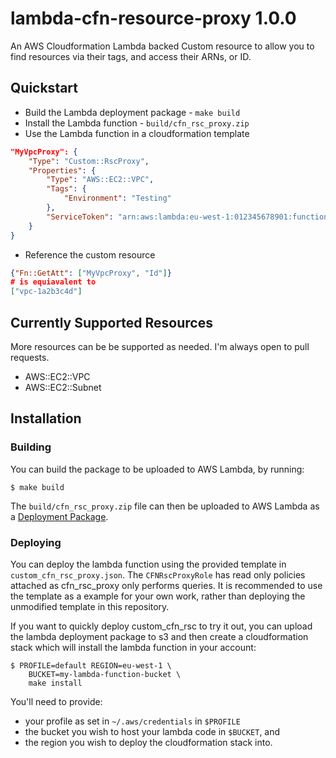# lambda-cfn-resource-proxy 1.0.0
An AWS Cloudformation Lambda backed Custom resource to allow you to find
resources via their tags, and access their ARNs, or ID.

## Quickstart

 - Build the Lambda deployment package - `make build`
 - Install the Lambda function - `build/cfn_rsc_proxy.zip`
 - Use the Lambda function in a cloudformation template

```json
"MyVpcProxy": {
    "Type": "Custom::RscProxy",
    "Properties": {
        "Type": "AWS::EC2::VPC",
        "Tags": {
            "Environment": "Testing"
        },
        "ServiceToken": "arn:aws:lambda:eu-west-1:012345678901:function:CloudFormationRscProxy"
    }
}
```

 - Reference the custom resource

```json
{"Fn::GetAtt": ["MyVpcProxy", "Id"]}
# is equiavalent to
["vpc-1a2b3c4d"]
```

## Currently Supported Resources

More resources can be be supported as needed. I'm always open to pull
requests.

 - AWS::EC2::VPC
 - AWS::EC2::Subnet

## Installation

### Building
You can build the package to be uploaded to AWS Lambda, by running:

    $ make build

The `build/cfn_rsc_proxy.zip` file can then be uploaded to AWS Lambda as a
[Deployment Package](http://docs.aws.amazon.com/lambda/latest/dg/lambda-python-how-to-create-deployment-package.html).

### Deploying

You can deploy the lambda function using the provided template in 
`custom_cfn_rsc_proxy.json`. The `CFNRscProxyRole` has read only policies
attached as cfn_rsc_proxy only performs queries. It is recommended to use
the template as a example for your own work, rather than deploying the
unmodified template in this repository.

If you want to quickly deploy custom_cfn_rsc to try it out, you can
upload the  lambda deployment package to s3 and then create a
cloudformation stack which will install the lambda function in your
account:

    $ PROFILE=default REGION=eu-west-1 \
        BUCKET=my-lambda-function-bucket \
        make install

You'll need to provide:
 - your profile as set in `~/.aws/credentials` in 
`$PROFILE`
 - the bucket you wish to host your lambda code in `$BUCKET`, and
 - the region you wish to deploy the cloudformation stack into.
